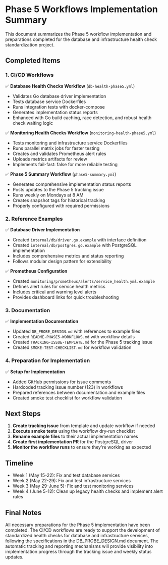 # Phase 5 Workflows Implementation Summary

This document summarizes the Phase 5 workflow implementation and preparations completed for the database and infrastructure health check standardization project.

## Completed Items

### 1. CI/CD Workflows

✅ **Database Health Checks Workflow** (`db-health-phase5.yml`)
- Validates Go database driver implementation
- Tests database service Dockerfiles
- Runs integration tests with docker-compose
- Generates implementation status reports
- Enhanced with Go build caching, race detection, and robust health check waiting logic

✅ **Monitoring Health Checks Workflow** (`monitoring-health-phase5.yml`)
- Tests monitoring and infrastructure service Dockerfiles
- Runs parallel matrix jobs for faster testing
- Creates and validates Prometheus alert rules
- Uploads metrics artifacts for review
- Implements fail-fast: false for more reliable testing

✅ **Phase 5 Summary Workflow** (`phase5-summary.yml`)
- Generates comprehensive implementation status reports
- Posts updates to the Phase 5 tracking issue
- Runs weekly on Mondays at 8 AM
- Creates snapshot tags for historical tracking
- Properly configured with required permissions

### 2. Reference Examples

✅ **Database Driver Implementation**
- Created `internal/db/driver.go.example` with interface definition
- Created `internal/db/postgres.go.example` with PostgreSQL implementation
- Includes comprehensive metrics and status reporting
- Follows modular design pattern for extensibility

✅ **Prometheus Configuration**
- Created `monitoring/prometheus/alerts/service_health.yml.example`
- Defines alert rules for service health metrics
- Includes critical and warning level alerts
- Provides dashboard links for quick troubleshooting

### 3. Documentation

✅ **Implementation Documentation**
- Updated `DB_PROBE_DESIGN.md` with references to example files
- Created `README-PHASE5-WORKFLOWS.md` with workflow details
- Created `TRACKING-ISSUE-TEMPLATE.md` for the Phase 5 tracking issue
- Created `SMOKE-TEST-CHECKLIST.md` for workflow validation

### 4. Preparation for Implementation

✅ **Setup for Implementation**
- Added GitHub permissions for issue comments
- Hardcoded tracking issue number (123) in workflows
- Prepared references between documentation and example files
- Created smoke test checklist for workflow validation

## Next Steps

1. **Create tracking issue** from template and update workflow if needed
2. **Execute smoke tests** using the workflow dry-run checklist
3. **Rename example files** to their actual implementation names
4. **Create first implementation PR** for the PostgreSQL driver
5. **Monitor the workflow runs** to ensure they're working as expected

## Timeline

- Week 1 (May 15-22): Fix and test database services
- Week 2 (May 22-29): Fix and test infrastructure services  
- Week 3 (May 29-June 5): Fix and test monitoring services
- Week 4 (June 5-12): Clean up legacy health checks and implement alert rules

## Final Notes

All necessary preparations for the Phase 5 implementation have been completed. The CI/CD workflows are ready to support the development of standardized health checks for database and infrastructure services, following the specifications in the DB_PROBE_DESIGN.md document. The automatic tracking and reporting mechanisms will provide visibility into implementation progress through the tracking issue and weekly status updates.